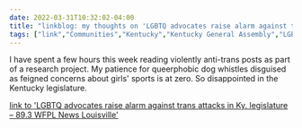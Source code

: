 ```yaml
---
date: 2022-03-31T10:32:02-04:00
title: "linkblog: my thoughts on 'LGBTQ advocates raise alarm against trans attacks in Ky. legislature – 89.3 WFPL News Louisville'"
tags: ["link","Communities","Kentucky","Kentucky General Assembly","LGBTQ","far right"]
---
```

I have spent a few hours this week reading violently anti-trans posts as part of a research project. My patience for queerphobic dog whistles disguised as feigned concerns about girls' sports is at zero. So disappointed in the Kentucky legislature.
 
[link to 'LGBTQ advocates raise alarm against trans attacks in Ky. legislature – 89.3 WFPL News Louisville'](https://wfpl.org/lgbtq-advocates-raise-alarm-against-trans-attacks-in-ky-legislature/)
